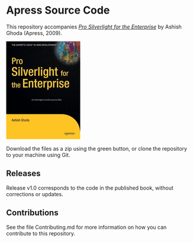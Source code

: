 # Apress Source Code

This repository accompanies [*Pro Silverlight for the Enterprise*](http://www.apress.com/9781430218678) by Ashish Ghoda (Apress, 2009).

![Cover image](9781430218678.jpg)

Download the files as a zip using the green button, or clone the repository to your machine using Git.

## Releases

Release v1.0 corresponds to the code in the published book, without corrections or updates.

## Contributions

See the file Contributing.md for more information on how you can contribute to this repository.
